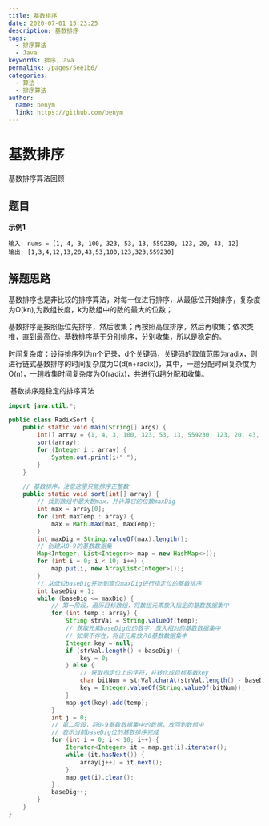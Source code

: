 ```yaml
---
title: 基数排序
date: 2020-07-01 15:23:25
description: 基数排序
tags: 
  - 排序算法
  - Java
keywords: 排序,Java
permalink: /pages/5ee1b6/
categories: 
  - 算法
  - 排序算法
author: 
  name: benym
  link: https://github.com/benym
---
```


# 基数排序

基数排序算法回顾

## 题目

**示例1**

```
输入: nums = [1, 4, 3, 100, 323, 53, 13, 559230, 123, 20, 43, 12]
输出: [1,3,4,12,13,20,43,53,100,123,323,559230]
```

## 解题思路

​        基数排序也是非比较的排序算法，对每一位进行排序，从最低位开始排序，复杂度为O(kn),为数组长度，k为数组中的数的最大的位数；

​        基数排序是按照低位先排序，然后收集；再按照高位排序，然后再收集；依次类推，直到最高位。基数排序基于分别排序，分别收集，所以是稳定的。

​        时间复杂度：设待排序列为n个记录，d个关键码，关键码的取值范围为radix，则进行链式基数排序的时间复杂度为O(d(n+radix))，其中，一趟分配时间复杂度为O(n)，一趟收集时间复杂度为O(radix)，共进行d趟分配和收集。

​        基数排序是稳定的排序算法

```java
import java.util.*;

public class RadixSort {
    public static void main(String[] args) {
        int[] array = {1, 4, 3, 100, 323, 53, 13, 559230, 123, 20, 43, 12};
        sort(array);
        for (Integer i : array) {
            System.out.print(i+" ");
        }
    }

    // 基数排序，注意这里只能排序正整数
    public static void sort(int[] array) {
        // 找到数组中最大数max，并计算它的位数maxDig
        int max = array[0];
        for (int maxTemp : array) {
            max = Math.max(max, maxTemp);
        }
        int maxDig = String.valueOf(max).length();
        // 创建从0-9的基数数据集
        Map<Integer, List<Integer>> map = new HashMap<>();
        for (int i = 0; i < 10; i++) {
            map.put(i, new ArrayList<Integer>());
        }
        // 从低位baseDig开始到高位maxDig进行指定位的基数排序
        int baseDig = 1;
        while (baseDig <= maxDig) {
            // 第一阶段，遍历目标数组，将数组元素放入指定的基数数据集中
            for (int temp : array) {
                String strVal = String.valueOf(temp);
                // 获取元素baseDig位的数字，放入相对的基数数据集中
                // 如果不存在，将该元素放入0基数数据集中
                Integer key = null;
                if (strVal.length() < baseDig) {
                    key = 0;
                } else {
                    // 获取指定位上的字符，并转化成目标基数key
                    char bitNum = strVal.charAt(strVal.length() - baseDig);
                    key = Integer.valueOf(String.valueOf(bitNum));
                }
                map.get(key).add(temp);
            }
            int j = 0;
            // 第二阶段，将0-9基数数据集中的数据，放回到数组中
            // 表示当前baseDig位的基数排序完成
            for (int i = 0; i < 10; i++) {
                Iterator<Integer> it = map.get(i).iterator();
                while (it.hasNext()) {
                    array[j++] = it.next();
                }
                map.get(i).clear();
            }
            baseDig++;
        }
    }
}
```


